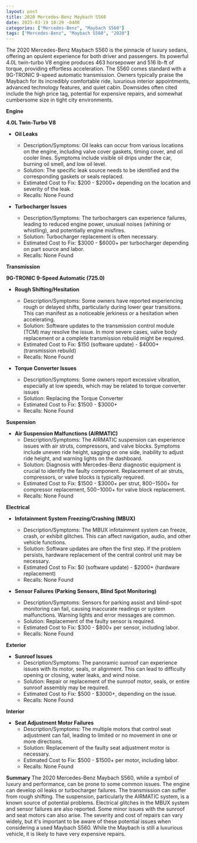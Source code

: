 ```yaml
---
layout: post
title: 2020 Mercedes-Benz Maybach S560
date: 2025-03-19 10:29 -0400
categories: ["Mercedes-Benz", "Maybach S560"]
tags: ["Mercedes-Benz", "Maybach S560", "2020"]
---
```

The 2020 Mercedes-Benz Maybach S560 is the pinnacle of luxury sedans, offering an opulent experience for both driver and passengers. Its powerful 4.0L twin-turbo V8 engine produces 463 horsepower and 516 lb-ft of torque, providing effortless acceleration. The S560 comes standard with a 9G-TRONIC 9-speed automatic transmission. Owners typically praise the Maybach for its incredibly comfortable ride, luxurious interior appointments, advanced technology features, and quiet cabin. Downsides often cited include the high price tag, potential for expensive repairs, and somewhat cumbersome size in tight city environments.

**Engine**

**4.0L Twin-Turbo V8**

*   **Oil Leaks**
    *   Description/Symptoms: Oil leaks can occur from various locations on the engine, including valve cover gaskets, timing cover, and oil cooler lines. Symptoms include visible oil drips under the car, burning oil smell, and low oil level.
    *   Solution: The specific leak source needs to be identified and the corresponding gaskets or seals replaced.
    *   Estimated Cost to Fix: $200 - $2000+ depending on the location and severity of the leak.
    *   Recalls: None Found

*   **Turbocharger Issues**
    *   Description/Symptoms: The turbochargers can experience failures, leading to reduced engine power, unusual noises (whining or whistling), and potentially engine misfires.
    *   Solution: Turbocharger replacement is often necessary.
    *   Estimated Cost to Fix: $3000 - $6000+ per turbocharger depending on part source and labor.
    *   Recalls: None Found

**Transmission**

**9G-TRONIC 9-Speed Automatic (725.0)**

*   **Rough Shifting/Hesitation**
    *   Description/Symptoms: Some owners have reported experiencing rough or delayed shifts, particularly during lower gear transitions. This can manifest as a noticeable jerkiness or a hesitation when accelerating.
    *   Solution: Software updates to the transmission control module (TCM) may resolve the issue. In more severe cases, valve body replacement or a complete transmission rebuild might be required.
    *   Estimated Cost to Fix: $150 (software update) - $4000+ (transmission rebuild)
    *   Recalls: None Found

*   **Torque Converter Issues**
    *   Description/Symptoms: Some owners report excessive vibration, especially at low speeds, which may be related to torque converter issues
    *   Solution: Replacing the Torque Converter
    *   Estimated Cost to Fix: $1500 - $3000+
    *   Recalls: None Found

**Suspension**

*   **Air Suspension Malfunctions (AIRMATIC)**
    *   Description/Symptoms: The AIRMATIC suspension can experience issues with air struts, compressors, and valve blocks. Symptoms include uneven ride height, sagging on one side, inability to adjust ride height, and warning lights on the dashboard.
    *   Solution: Diagnosis with Mercedes-Benz diagnostic equipment is crucial to identify the faulty component. Replacement of air struts, compressors, or valve blocks is typically required.
    *   Estimated Cost to Fix: $1500 - $3000+ per strut, $800-$1500+ for compressor replacement, $500-$1000+ for valve block replacement.
    *   Recalls: None Found

**Electrical**

*   **Infotainment System Freezing/Crashing (MBUX)**
    *   Description/Symptoms: The MBUX infotainment system can freeze, crash, or exhibit glitches. This can affect navigation, audio, and other vehicle functions.
    *   Solution: Software updates are often the first step. If the problem persists, hardware replacement of the central control unit may be necessary.
    *   Estimated Cost to Fix: $0 (software update) - $2000+ (hardware replacement)
    *   Recalls: None Found

*   **Sensor Failures (Parking Sensors, Blind Spot Monitoring)**
    *   Description/Symptoms: Sensors for parking assist and blind-spot monitoring can fail, causing inaccurate readings or system malfunctions. Warning lights and error messages are common.
    *   Solution: Replacement of the faulty sensor is required.
    *   Estimated Cost to Fix: $300 - $800+ per sensor, including labor.
    *   Recalls: None Found

**Exterior**

*   **Sunroof Issues**
    *   Description/Symptoms: The panoramic sunroof can experience issues with its motor, seals, or alignment. This can lead to difficulty opening or closing, water leaks, and wind noise.
    *   Solution: Repair or replacement of the sunroof motor, seals, or entire sunroof assembly may be required.
    *   Estimated Cost to Fix: $500 - $3000+, depending on the issue.
    *   Recalls: None Found

**Interior**

*   **Seat Adjustment Motor Failures**
    *   Description/Symptoms: The multiple motors that control seat adjustment can fail, leading to limited or no movement in one or more directions.
    *   Solution: Replacement of the faulty seat adjustment motor is necessary.
    *   Estimated Cost to Fix: $500 - $1500+ per motor, including labor.
    *   Recalls: None Found

**Summary**
The 2020 Mercedes-Benz Maybach S560, while a symbol of luxury and performance, can be prone to some common issues. The engine can develop oil leaks or turbocharger failures. The transmission can suffer from rough shifting. The suspension, particularly the AIRMATIC system, is a known source of potential problems. Electrical glitches in the MBUX system and sensor failures are also reported. Some minor issues with the sunroof and seat motors can also arise. The severity and cost of repairs can vary widely, but it's important to be aware of these potential issues when considering a used Maybach S560. While the Maybach is still a luxurious vehicle, it is likely to have very expensive repairs.

